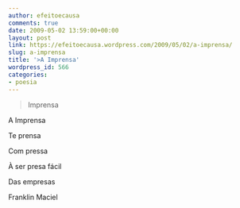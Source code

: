 ```yaml
---
author: efeitoecausa
comments: true
date: 2009-05-02 13:59:00+00:00
layout: post
link: https://efeitoecausa.wordpress.com/2009/05/02/a-imprensa/
slug: a-imprensa
title: '>A Imprensa'
wordpress_id: 566
categories:
- poesia
---
```


>Imprensa  	 	 

A Imprensa 

   Te prensa

Com pressa

À ser presa fácil

Das empresas


  


Franklin Maciel
